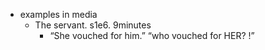 - examples in media
    - The servant. s1e6. 9minutes
        - “She vouched for him.” “who vouched for HER? !”
